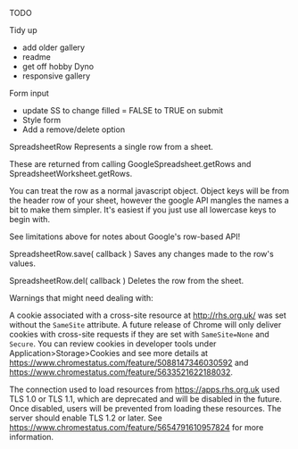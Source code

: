 TODO

Tidy up
- add older gallery
- readme
- get off hobby Dyno
- responsive gallery

Form input
- update SS to change filled = FALSE to TRUE on submit
- Style form
- Add a remove/delete option

SpreadsheetRow
Represents a single row from a sheet.

These are returned from calling GoogleSpreadsheet.getRows and SpreadsheetWorksheet.getRows.

You can treat the row as a normal javascript object. Object keys will be from the header row of your sheet, however the google API mangles the names a bit to make them simpler. It's easiest if you just use all lowercase keys to begin with.

See limitations above for notes about Google's row-based API!

SpreadsheetRow.save( callback )
Saves any changes made to the row's values.

SpreadsheetRow.del( callback )
Deletes the row from the sheet.

Warnings that might need dealing with: 

A cookie associated with a cross-site resource at http://rhs.org.uk/ was set without the `SameSite` attribute. A future release of Chrome will only deliver cookies with cross-site requests if they are set with `SameSite=None` and `Secure`. You can review cookies in developer tools under Application>Storage>Cookies and see more details at https://www.chromestatus.com/feature/5088147346030592 and https://www.chromestatus.com/feature/5633521622188032.


The connection used to load resources from https://apps.rhs.org.uk used TLS 1.0 or TLS 1.1, which are deprecated and will be disabled in the future. Once disabled, users will be prevented from loading these resources. The server should enable TLS 1.2 or later. See https://www.chromestatus.com/feature/5654791610957824 for more information.